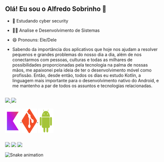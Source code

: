 ## Olá! Eu sou o Alfredo Sobrinho 👋


- 🌱 Estudando cyber security
- 👨‍🚀 Analise e Desenvolvimento de Sistemas
- 😄 Pronouns: Ele/Dele



- Sabendo da importância dos aplicativos que hoje nos ajudam a resolver pequenos e grandes problemas do nosso dia a dia, além de nos conectarmos com pessoas, culturas e todas as milhares de possibilidades proporcionadas pela tecnologia na palma de nossas mãos, me apaixonei pela ideia de ter o desenvolvimento móvel como profissão. Então, desde então, todos os dias eu estudo Kotlin, a linguagem mais importante para o desenvolvimento nativo do Android, e me mantenho a par de todos os assuntos e tecnologias relacionadas.


<div style="display: inline_block"><br>
     <a href="https://github.com/AlfredoSobrinho">
     <img width="48%" src="https://github-readme-stats.vercel.app/api?username=AlfredoSobrinho&show_icons=true&theme=merko&include_all_commits=false&count_private=true"/>
     <img width="48%" src="https://github-readme-stats.vercel.app/api/top-langs/?username=AlfredoSobrinho&layout=compact&langs_count=7&theme=merko"/>
</div>
  
  <div style="display: inline_block"><br>
      <img align="center" alt="Geo-ktl" height="80" width="50" src= https://github.com/devicons/devicon/blob/master/icons/kotlin/kotlin-original.svg>
      <img align="center" alt="Geo-git" height="80" width="50" src= https://github.com/devicons/devicon/blob/master/icons/git/git-original.svg>
      <img align="center" alt="Geo-ad" height="80" width="50" src= https://github.com/devicons/devicon/blob/master/icons/android/android-plain.svg>
     </div>
  
  ##
  <div>
   <a href="https://www.instagram.com/invites/contact/?i=4i5shczf6ofc&utm_content=wui0cr" target="_blank"><img src="https://img.shields.io/badge/-Instagram-%23E4405F?style=for-the-badge&logo=instagram&logoColor=white" target="_blank"></a>
  <a href = "mailto:freddevs0001@gmail.com"><img src="https://img.shields.io/badge/Gmail-D14836?style=for-the-badge&logo=gmail&logoColor=white" target="_blank"></a>
  <a href="https://www.linkedin.com/in/alfredo-pereira-sobrinho-07ab15225/" target="_blank"><img src="https://img.shields.io/badge/-LinkedIn-%230077B5?style=for-the-badge&logo=linkedin&logoColor=white" target="_blank"></a> 
    
  ![Snake animation](https://github.com/geovanaAnani/geovanaAnani/blob/output/github-contribution-grid-snake.svg)
    
</div>
